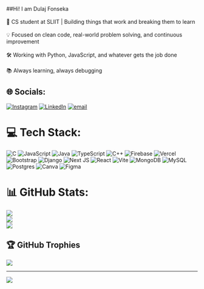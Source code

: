 ##Hi! I am Dulaj Fonseka </br>
<br>🎯 CS student at SLIIT | Building things that work and breaking them to learn</br><br>💡 Focused on clean code, real-world problem solving, and continuous improvement</br><br>🛠️ Working with Python, JavaScript, and whatever gets the job done</br><br>📚 Always learning, always debugging</br>


## 🌐 Socials:
[![Instagram](https://img.shields.io/badge/Instagram-%23E4405F.svg?logo=Instagram&logoColor=white)](https://instagram.com/x._.drex._.x) [![LinkedIn](https://img.shields.io/badge/LinkedIn-%230077B5.svg?logo=linkedin&logoColor=white)](https://www.linkedin.com/in/dulaj-fonseka-93b91b2b0/) [![email](https://img.shields.io/badge/Email-D14836?logo=gmail&logoColor=white)](mailto:hdafonseka@gmail.com) 

# 💻 Tech Stack:
![C](https://img.shields.io/badge/c-%2300599C.svg?style=for-the-badge&logo=c&logoColor=white) ![JavaScript](https://img.shields.io/badge/javascript-%23323330.svg?style=for-the-badge&logo=javascript&logoColor=%23F7DF1E) ![Java](https://img.shields.io/badge/java-%23ED8B00.svg?style=for-the-badge&logo=openjdk&logoColor=white) ![TypeScript](https://img.shields.io/badge/typescript-%23007ACC.svg?style=for-the-badge&logo=typescript&logoColor=white) ![C++](https://img.shields.io/badge/c++-%2300599C.svg?style=for-the-badge&logo=c%2B%2B&logoColor=white) ![Firebase](https://img.shields.io/badge/firebase-%23039BE5.svg?style=for-the-badge&logo=firebase) ![Vercel](https://img.shields.io/badge/vercel-%23000000.svg?style=for-the-badge&logo=vercel&logoColor=white) ![Bootstrap](https://img.shields.io/badge/bootstrap-%238511FA.svg?style=for-the-badge&logo=bootstrap&logoColor=white) ![Django](https://img.shields.io/badge/django-%23092E20.svg?style=for-the-badge&logo=django&logoColor=white) ![Next JS](https://img.shields.io/badge/Next-black?style=for-the-badge&logo=next.js&logoColor=white) ![React](https://img.shields.io/badge/react-%2320232a.svg?style=for-the-badge&logo=react&logoColor=%2361DAFB) ![Vite](https://img.shields.io/badge/vite-%23646CFF.svg?style=for-the-badge&logo=vite&logoColor=white) ![MongoDB](https://img.shields.io/badge/MongoDB-%234ea94b.svg?style=for-the-badge&logo=mongodb&logoColor=white) ![MySQL](https://img.shields.io/badge/mysql-4479A1.svg?style=for-the-badge&logo=mysql&logoColor=white) ![Postgres](https://img.shields.io/badge/postgres-%23316192.svg?style=for-the-badge&logo=postgresql&logoColor=white) ![Canva](https://img.shields.io/badge/Canva-%2300C4CC.svg?style=for-the-badge&logo=Canva&logoColor=white) ![Figma](https://img.shields.io/badge/figma-%23F24E1E.svg?style=for-the-badge&logo=figma&logoColor=white)
# 📊 GitHub Stats:
![](https://github-readme-stats.vercel.app/api?username=hdafonseka&theme=dark&hide_border=false&include_all_commits=false&count_private=false)<br/>
![](https://nirzak-streak-stats.vercel.app/?user=hdafonseka&theme=dark&hide_border=false)<br/>
![](https://github-readme-stats.vercel.app/api/top-langs/?username=hdafonseka&theme=dark&hide_border=false&include_all_commits=false&count_private=false&layout=compact)

## 🏆 GitHub Trophies
![](https://github-profile-trophy.vercel.app/?username=hdafonseka&theme=radical&no-frame=false&no-bg=true&margin-w=4)

---
[![](https://visitcount.itsvg.in/api?id=hdafonseka&icon=0&color=0)](https://visitcount.itsvg.in)

<!-- Proudly created with GPRM ( https://gprm.itsvg.in ) -->
